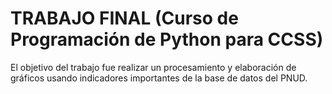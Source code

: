 # TRABAJO FINAL (Curso de Programación de Python para CCSS)
El objetivo del trabajo fue realizar un procesamiento y elaboración de gráficos usando indicadores importantes de la base de datos del PNUD.
